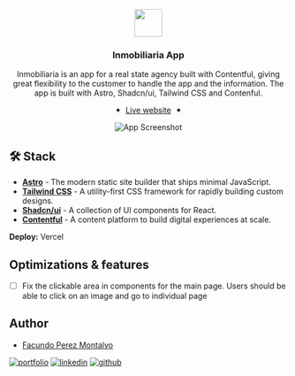 <div align="center">
    <img src="public/favicon.ico" height="50px" width="auto" /> 
<h3>
 Inmobiliaria App
</h3>
<p>
Inmobiliaria is an app for a real state agency built with Contentful, giving great flexibility to the customer to handle the app and the information. The app is built with Astro, Shadcn/ui, Tailwind CSS and Contenful.
</p>

<span>&nbsp;✦&nbsp;</span>
<a href="https://inmobiliaria.facupm.dev">Live website</a>
<span>&nbsp;✦&nbsp;</span>

![App Screenshot](./public/screenshots.png)

</div>

## 🛠️ Stack

- [**Astro**](https://astro.build/) - The modern static site builder that ships minimal JavaScript.
- [**Tailwind CSS**](https://tailwindcss.com/) - A utility-first CSS framework for rapidly building custom designs.
- [**Shadcn/ui**](https://ui.shadcn.com/) - A collection of UI components for React.
- [**Contentful**](https://www.contentful.com/) - A content platform to build digital experiences at scale.

**Deploy:** Vercel

## Optimizations & features

- [ ] Fix the clickable area in components for the main page. Users should be able to click on an image and go to individual page

## Author

- [Facundo Perez Montalvo](https://facuperezm.vercel.app)

[![portfolio](https://img.shields.io/badge/my_portfolio-000?style=for-the-badge&logo=ko-fi&logoColor=white)](https://facuperezm.vercel.app/)
[![linkedin](https://img.shields.io/badge/linkedin-0A66C2?style=for-the-badge&logo=linkedin&logoColor=white)](https://www.linkedin.com/in/facuperezm/)
[![github](https://img.shields.io/badge/github-555?style=for-the-badge&logo=github&logoColor=white)](https://github.com/facuperezm)
